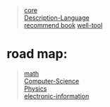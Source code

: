 > [core](./core/core_theory.md)   
> [Description-Language](./core/Description-Language.md)           
> [recommend book](./well_book.md)
> [well-tool](./core/well_tool.md)

# road map:
>  [math](./Study-Plan/数学学习计划.md)     
>  [Computer-Science](./Study-Plan/computer-science.md)     
>  [Physics](./Study-Plan/physics.md)       
>  [electronic-information](./Study-Plan/electronic-information.md)



